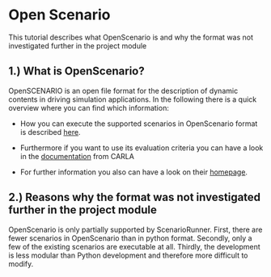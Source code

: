 # Open Scenario

This tutorial describes what OpenScenario is and why the format was not investigated further in the project module 


## 1.) What is OpenScenario?

OpenSCENARIO is an open file format for the description of dynamic contents in driving simulation applications. In the following there is a quick overview where you can find which information:

- How you can execute the supported scenarios in OpenScenario format is described [here](Execute_Scenarios.md).

- Furthermore if you want to use its evaluation criteria you can have a look in the [documentation](openscenario_support.md) from CARLA

- For further information you also can have a look on their [homepage](http://www.openscenario.org/).


## 2.) Reasons why the format was not investigated further in the project module

OpenScenario is only partially supported by ScenarioRunner. First, there are fewer scenarios in OpenScenario than in python format. Secondly, only a few of the existing scenarios are executable at all. Thirdly, the development is less modular than Python development and therefore more difficult to modify.